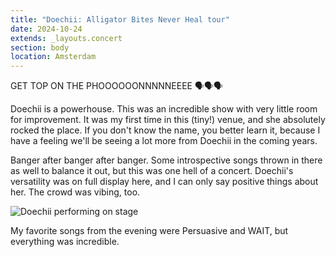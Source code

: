 ```yaml
---
title: "Doechii: Alligator Bites Never Heal tour"
date: 2024-10-24
extends: _layouts.concert
section: body
location: Amsterdam
---
```


GET TOP ON THE PHOOOOOONNNNNEEEE 🗣️🗣️🗣️

Doechii is a powerhouse. This was an incredible show with very little room for improvement. It was my first time in this
(tiny!) venue, and she absolutely rocked the place. If you don't know the name, you better learn it, because I have a
feeling we'll be seeing a lot more from Doechii in the coming years.

Banger after banger after banger. Some introspective songs thrown in there as well to balance it out, but this was one
hell of a concert. Doechii's versatility was on full display here, and I can only say positive things about her. The
crowd was vibing, too.

![Doechii performing on stage](/assets/images/concerts/doechii.jpg)

My favorite songs from the evening were Persuasive and WAIT, but everything was incredible.
